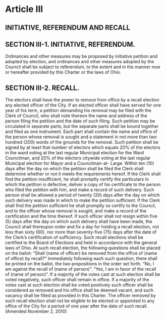 Article III
===========

INITIATIVE, REFERENDUM AND RECALL
---------------------------------

SECTION III-1.  INITIATIVE, REFERENDUM.
---------------------------------------

Ordinances and other measures may be proposed by initiative petition and adopted by election, and ordinances and other measures adopted by the Council shall be subject to referendum, to the extent and in the manner now or hereafter provided by this Charter or the laws of Ohio.

SECTION III-2.  RECALL.
-----------------------

The electors shall have the power to remove from office by a recall election any elected officer of the City.  If an elected officer shall have served for one year of his term, a petition demanding his removal may be filed with the Clerk of Council, who shall note thereon the name and address of the person filing the petition and the date of such filing.  Such petition may be circulated in separate parts, but the separate parts shall be bound together and filed as one instrument.  Each part shall contain the name and office of the person whose removal is sought and a statement in not more than two hundred (200) words of the grounds for the removal. Such petition shall be signed by at least that number of electors which equals 20% of the electors in the ward voting at the last regular Municipal election for the Ward Councilman, and 20% of the electors citywide voting at the last regular Municipal election for Mayor and a Councilman-at- Large.  Within ten (10) days after the day on which the petition shall be filed the Clerk shall determine whether or not it meets the requirements hereof.  If the Clerk shall find the petition insufficient, he shall promptly certify the particulars in which the petition is defective, deliver a copy of his certificate to the person who filed the petition with him, and make a record of such delivery.  Such person shall be allowed a period of twenty (20) days after the day on which such delivery was made in which to make the petition sufficient.  If the Clerk shall find the petition sufficient he shall promptly so certify to the Council, and to the officer whose removal is sought, and make a record of the certification and the time thereof.  If such officer shall not resign within five (5) days after the day on which such delivery shall have been made, the Council shall thereupon order and fix a day for holding a recall election, not less than sixty (60), nor more than seventy-five (75) days after the date of the Clerk’s certification of sufficiency.
Such recall elections shall be certified to the Board of Elections and held in accordance with the general laws of Ohio.  At such recall election, the following questions shall be placed on the ballot:  “Shall (name of officer) be removed from the office of (name of office) by recall?”  Immediately following each such question, there shall be printed on the ballot, the two propositions in the order set forth.  “No, I am against the recall of (name of person)”.  “Yes, I am in favor of the recall of (name of person)”.  If a majority of the votes cast at such election shall be voted negatively, such officer shall remain in office.  If a majority of the votes cast at such election shall be voted positively such officer shall be considered as removed and his office shall be deemed vacant, and such vacancy shall be filled as provided in this Charter.  The officer removed by such recall election shall not be eligible to be elected or appointed to any office of the City for a period of one year after the date of such recall.
(Amended November 2, 2010)
